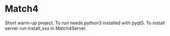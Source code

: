 # Match4

Short warm-up project.
To run needs python3 installed with pyqt5. To install server run install_xxx in Match4Server.